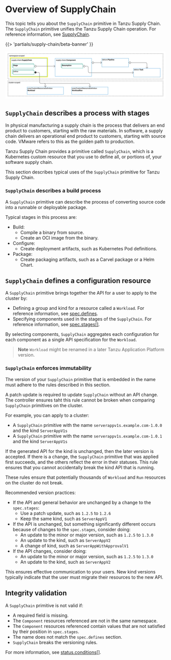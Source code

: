 # Overview of SupplyChain

This topic tells you about the `SupplyChain` primitive in Tanzu Supply Chain. The `SupplyChain`
primitive unifies the Tanzu Supply Chain operation. For reference information, see
[SupplyChain](../../reference/api/supplychain.hbs.md).

{{> 'partials/supply-chain/beta-banner' }}


![Diagram of the relationships between Tanzu Supply Chain resources. Some resources are namespace-scoped. Others are cluster-scoped.](./images/core-concepts-supplychains.png)

## <a id="stages"></a> `SupplyChain` describes a process with stages

In physical manufacturing a supply chain is the process that delivers an end product to customers,
starting with the raw materials. In software, a supply chain delivers an operational end product to
customers, starting with source code. VMware refers to this as the golden path to production.

Tanzu Supply Chain provides a primitive called `SupplyChain`, which is a Kubernetes custom resource
that you use to define all, or portions of, your software supply chain.

This section describes typical uses of the `SupplyChain` primitive for Tanzu Supply Chain.

### <a id="build-process"></a> `SupplyChain` describes a build process

A `SupplyChain` primitive can describe the process of converting source code into a runnable or
deployable package.

Typical stages in this process are:

- Build:
  - Compile a binary from source.
  - Create an OCI image from the binary.
- Configure:
  - Create deployment artifacts, such as Kubernetes Pod definitions.
- Package:
  - Create packaging artifacts, such as a Carvel package or a Helm Chart.

## <a id="definitions"></a> `SupplyChain` defines a configuration resource

A `SupplyChain` primitive brings together the API for a user to apply to the cluster by:

- Defining a group and kind for a resource called a `Workload`. For reference information, see
  [spec.defines](../../reference/api/supplychain.hbs.md#specdefines).
- Specifying components used in the stages of the `SupplyChain`. For reference information, see
  [spec.stages[]](../../reference/api/supplychain.hbs.md#specstages).

By selecting components, `SupplyChain` aggregates each configuration for each component as a single
API specification for the `Workload`.

> **Note** `Workload` might be renamed in a later Tanzu Application Platform version.

### <a id="immutability"></a> `SupplyChain` enforces immutability

The version of your `SupplyChain` primitive that is embedded in the name must adhere to the rules
described in this section.

A patch update is required to update `SupplyChain` without an API change. The controller ensures
taht this rule cannot be broken when comparing `SupplyChain` primitives on the cluster.

For example, you can apply to a cluster:

- A `SupplyChain` primitive with the name `serverappv1s.example.com-1.0.0` and the kind `ServerAppV1s`
- A `SupplyChain` primitive with the name `serverappv1s.example.com-1.0.1` and the kind `ServerAppV1s`

If the generated API for the kind is unchanged, then the later version is accepted. If there is a
change, the `SupplyChain` primitive that was applied first succeeds, and the others reflect the
error in their statuses. This rule ensures that you cannot accidentally break the kind API that is
running.

These rules ensure that potentially thousands of `Workload` and `Run` resources on the cluster do
not break.

Recommended version practices:

- If the API and general behavior are unchanged by a change to the `spec.stages`:
  - Use a patch update, such as `1.2.5` to `1.2.6`
  - Keep the same kind, such as `ServerAppV1`
- If the API is unchanged, but something significantly different occurs because of changes to the
  `spec.stages`, consider doing:
  - An update to the minor or major version, such as `1.2.5` to `1.3.0`
  - An update to the kind, such as `ServerAppV2`
  - A change of kind, such as `ServerAppWithApprovalV1`
- If the API changes, consider doing:
  - An update to the minor or major version, such as `1.2.5` to `1.3.0`
  - An update to the kind, such as `ServerAppV2`

This ensures effective communication to your users. New kind versions typically indicate that the user
must migrate their resources to the new API.

## <a id="validation"></a> Integrity validation

A `SupplyChain` primitive is not valid if:

- A required field is missing.
- The `Component` resources referenced are not in the same namespace.
- The `Component` resources referenced contain values that are not satisfied by their position in
  `spec.stages`.
- The name does not match the `spec.defines` section.
- `SupplyChain` breaks the versioning rules.

For more information, see [status.conditions[]](../../reference/api/supplychain.hbs.md#statusconditions).
